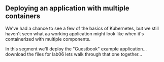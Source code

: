 


## Deploying an application with multiple containers

We've had a chance to see a few of the basics of Kubernetes, but we still haven't seen what aa working application might look like when it's containerized with multiple components.

In this segment we'll deploy the "Guestbook" example application... download the files for lab06 lets walk through that one together...
